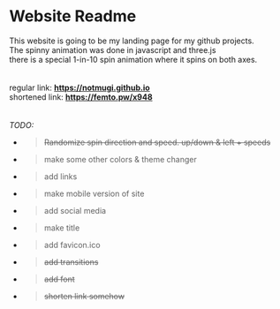 # Website Readme

This website is going to be my landing page for my github projects. 
</br>
The spinny animation was done in javascript and three.js
</br>
there is a special 1-in-10 spin animation where it spins on both axes.
</br></br></br>
regular link:   <b>https://notmugi.github.io</b>
</br>
shortened link: <b>https://femto.pw/x948</b>
</br></br></br>
<i>TODO:</i>
- > ~~Randomize spin direction and speed. up/down & left + speeds~~
- > make some other colors & theme changer
- > add links
- > make mobile version of site
- > add social media
- > make title
- > add favicon.ico
- > ~~add transitions~~
- > ~~add font~~
- > ~~shorten link somehow~~
